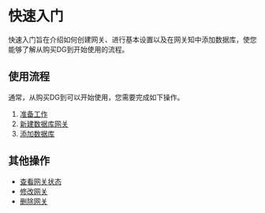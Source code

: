 # 快速入门

快速入门旨在介绍如何创建网关、进行基本设置以及在网关知中添加数据库，使您能够了解从购买DG到开始使用的流程。

## 使用流程

通常，从购买DG到可以开始使用，您需要完成如下操作。

1.  [准备工作](/intl.zh-CN/用户指南/准备工作.md)
2.  [新建数据库网关](/intl.zh-CN/用户指南/新建数据库网关.md)
3.  [添加数据库](/intl.zh-CN/用户指南/添加数据库.md)

## 其他操作

-   [查看网关状态](/intl.zh-CN/用户指南/查看网关状态.md)
-   [修改网关](/intl.zh-CN/用户指南/修改网关.md)
-   [删除网关](/intl.zh-CN/用户指南/删除网关.md)

